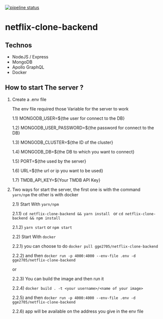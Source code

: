 [![pipeline status](https://gitlab.com/gaetanGerard/netflix-clone-backend/badges/main/pipeline.svg)](https://gitlab.com/gaetanGerard/netflix-clone-backend/-/commits/main)
# netflix-clone-backend

## Technos

- NodeJS / Express
- MongoDB
- Apollo GraphQL
- Docker

## How to start The server ?

1) Create a .env file

    The env file required those Variable for the server to work

   1.1) MONGODB_USER=${the user for connect to the DB}

   1.2) MONGODB_USER_PASSWORD=${the password for connect to the DB}

   1.3) MONGODB_CLUSTER=${the ID of the cluster}

   1.4) MONGODB_DB=${the DB to which you want to connect}

   1.5) PORT=${the used by the server}

   1.6) URL=${the url or ip you want to be used}

   1.7) TMDB_API_KEY=${Your TMDB API Key}

2) Two ways for start the server, the first one is with the command ```yarn/npm``` the other is with docker

   2.1) Start With ```yarn/npm```

    2.1.1) ``` cd netflix-clone-backend && yarn install  ``` or ``` cd netflix-clone-backend && npm install  ```

    2.1.2) ``` yarn start ``` or ``` npm start ```

    2.2) Start With ``` docker ```

    2.2.1) you can choose to do ``` docker pull gge2705/netflix-clone-backend ```

    2.2.2) and then ``` docker run -p 4000:4000 --env-file .env -d gge2705/netflix-clone-backend ```

    or

    2.2.3) You can build the image and then run it

    2.2.4) ``` docker build . -t <your username>/<name of your image> ```

    2.2.5) and then ``` docker run -p 4000:4000 --env-file .env -d gge2705/netflix-clone-backend ```

    2.2.6) app will be available on the address you give in the env file
